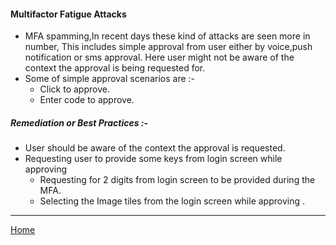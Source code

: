 #### Multifactor Fatigue Attacks

- MFA spamming,In recent days these kind of attacks are seen more in number, This includes simple approval from user either by voice,push notification or sms approval. Here user might not be aware of the context the approval is being requested for.
- Some of simple approval scenarios are :-
    - Click to approve.
    - Enter code to approve.

##### Remediation or Best Practices :- 
- User should be aware of the context the approval is requested.
- Requesting user to provide some keys from login screen while approving
    -   Requesting for 2 digits from login screen to be provided during the MFA.
    -   Selecting the Image tiles from the login screen while approving .


----
[Home](../../README.md)